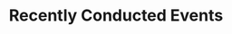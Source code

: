 ---
title: "Recently Conducted Events"
description: "Lists out the recent events conducted by the organization"
---